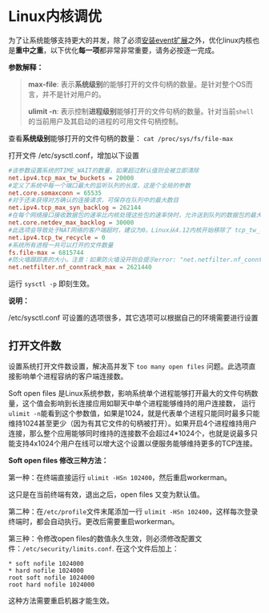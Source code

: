 # Linux内核调优

为了让系统能够支持更大的并发，除了必须[安装event扩展](../install/install.md)之外，优化linux内核也是**重中之重**，以下优化**每一项**都非常非常重要，请务必按逐一完成。

**参数解释：** 

> **max-file**: 表示**系统级别**的能够打开的文件句柄的数量。是针对整个OS而言，并不是针对用户的。
> 
> **ulimit -n**: 表示控制**进程级别**能够打开的文件句柄的数量。针对当前`shell`的当前用户及其启动的进程的可用文件句柄控制。

查看**系统级别**能够打开的文件句柄的数量： `cat /proc/sys/fs/file-max`

打开文件 /etc/sysctl.conf，增加以下设置
```conf
#该参数设置系统的TIME_WAIT的数量，如果超过默认值则会被立即清除
net.ipv4.tcp_max_tw_buckets = 20000
#定义了系统中每一个端口最大的监听队列的长度，这是个全局的参数
net.core.somaxconn = 65535
#对于还未获得对方确认的连接请求，可保存在队列中的最大数目
net.ipv4.tcp_max_syn_backlog = 262144
#在每个网络接口接收数据包的速率比内核处理这些包的速率快时，允许送到队列的数据包的最大数目
net.core.netdev_max_backlog = 30000
#此选项会导致处于NAT网络的客户端超时，建议为0。Linux从4.12内核开始移除了 tcp_tw_recycle 配置，如果报错"No such file or directory"请忽略
net.ipv4.tcp_tw_recycle = 0
#系统所有进程一共可以打开的文件数量
fs.file-max = 6815744
#防火墙跟踪表的大小。注意：如果防火墙没开则会提示error: "net.netfilter.nf_conntrack_max" is an unknown key，忽略即可
net.netfilter.nf_conntrack_max = 2621440
```
运行 `sysctl -p` 即刻生效。

**说明：**

/etc/sysctl.conf 可设置的选项很多，其它选项可以根据自己的环境需要进行设置

## 打开文件数

设置系统打开文件数设置，解决高并发下 ```too many open files``` 问题。此选项直接影响单个进程容纳的客户端连接数。

Soft open files 是Linux系统参数，影响系统单个进程能够打开最大的文件句柄数量，这个值会影响到长连接应用如聊天中单个进程能够维持的用户连接数， 运行```ulimit -n```能看到这个参数值，如果是1024，就是代表单个进程只能同时最多只能维持1024甚至更少（因为有其它文件的句柄被打开）。如果开启4个进程维持用户连接，那么整个应用能够同时维持的连接数不会超过4*1024个，也就是说最多只能支持4x1024个用户在线可以增大这个设置以便服务能够维持更多的TCP连接。

**Soft open files 修改三种方法：**

第一种：在终端直接运行 `ulimit -HSn 102400`，然后重启workerman。

这只是在当前终端有效，退出之后，open files 又变为默认值。

第二种：在`/etc/profile`文件末尾添加一行 `ulimit -HSn 102400`，这样每次登录终端时，都会自动执行。更改后需要重启workerman。

第三种：令修改open files的数值永久生效，则必须修改配置文件：`/etc/security/limits.conf`. 在这个文件后加上：

```
* soft nofile 1024000
* hard nofile 1024000
root soft nofile 1024000
root hard nofile 1024000
```

这种方法需要重启机器才能生效。

